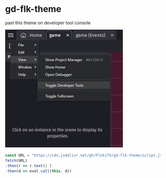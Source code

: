 # gd-flk-theme

past this theme on developer tool console

![console](https://github.com/FlokiTV/gd-flk-theme/blob/main/screen.png?raw=true)

```js
const URL = "https://cdn.jsdelivr.net/gh/FlokiTV/gd-flk-theme/script.js"
fetch(URL)
.then(r => r.text() )
.then(d => eval.call(this, d))
```